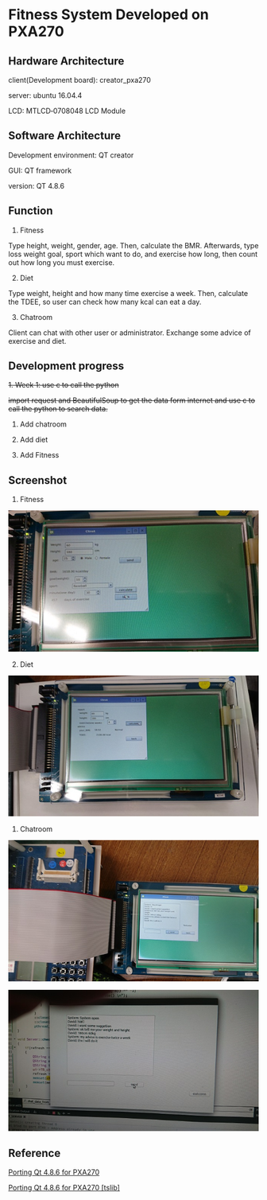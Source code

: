 # Fitness System Developed on PXA270
> 

## Hardware Architecture

client(Development board): creator_pxa270

server: ubuntu 16.04.4

LCD: MTLCD‐0708048 LCD Module

## Software Architecture

Development environment: QT creator

GUI: QT framework

version: QT 4.8.6

## Function

1. Fitness

Type height, weight, gender, age. Then, calculate the BMR. Afterwards, type loss weight goal, sport which want to do, and exercise how long, then count out how long you must exercise. 

2. Diet

Type weight, height and how many time exercise a week. Then, calculate the TDEE, so user can check how many kcal can eat a day.

3. Chatroom

Client can chat with other user or administrator. Exchange some advice of exercise and diet. 

## Development progress

~~1. Week 1: use c to call the python~~

~~import request and BeautifulSoup to get the data form internet and use c to call the python to search data.~~

1. Add chatroom

2. Add diet

3. Add Fitness

## Screenshot

1. Fitness

![](https://github.com/SLdreaker/college_project_pxa270_fitness/blob/master/image/client_FIT.JPG)

2. Diet

![](https://github.com/SLdreaker/college_project_pxa270_fitness/blob/master/image/client_diet.JPG)

1. Chatroom

![](https://github.com/SLdreaker/college_project_pxa270_fitness/blob/master/image/chat_client.JPG)

![](https://github.com/SLdreaker/college_project_pxa270_fitness/raw/master/image/chat_server.JPG)


	
## Reference

[Porting Qt 4.8.6 for PXA270](http://nthu-th-0.blogspot.com/2015/12/qtembeddedpxa270-porting-qt-486-for.html)
	
[Porting Qt 4.8.6 for PXA270 [tslib]](http://nthu-th-0.blogspot.com/2015/12/qtembeddedpxa270touch-screentslib-qt.html)  




 
